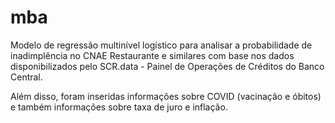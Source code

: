 # mba
Modelo de regressão multinível logístico para analisar a probabilidade de inadimplência no CNAE Restaurante e similares com base nos dados disponibilizados pelo SCR.data - Painel de Operações de Créditos do Banco Central. 

Além disso, foram inseridas informações sobre COVID (vacinação e óbitos) e também informações sobre taxa de juro e inflação. 

